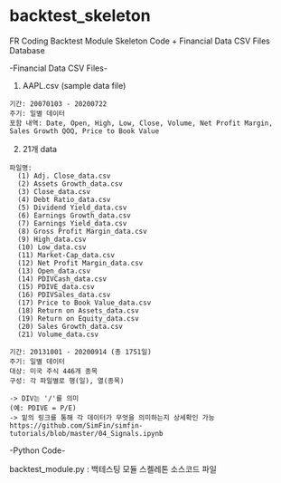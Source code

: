 # backtest_skeleton

FR Coding Backtest Module Skeleton Code + Financial Data CSV Files Database

-Financial Data CSV Files-
  1. AAPL.csv (sample data file)
  
    기간: 20070103 - 20200722
    주기: 일별 데이터
    포함 내역: Date, Open, High, Low, Close, Volume, Net Profit Margin, Sales Growth QOQ, Price to Book Value
  
  2. 21개 data 
    
    파일명: 
      (1) Adj. Close_data.csv
      (2) Assets Growth_data.csv
      (3) Close_data.csv
      (4) Debt Ratio_data.csv
      (5) Dividend Yield_data.csv
      (6) Earnings Growth_data.csv
      (7) Earnings Yield_data.csv
      (8) Gross Profit Margin_data.csv
      (9) High_data.csv
      (10) Low_data.csv
      (11) Market-Cap_data.csv
      (12) Net Profit Margin_data.csv
      (13) Open_data.csv
      (14) PDIVCash_data.csv
      (15) PDIVE_data.csv
      (16) PDIVSales_data.csv
      (17) Price to Book Value_data.csv
      (18) Return on Assets_data.csv
      (19) Return on Equity_data.csv
      (20) Sales Growth_data.csv
      (21) Volume_data.csv
      
    기간: 20131001 - 20200914 (총 1751일)
    주기: 일별 데이터
    대상: 미국 주식 446개 종목
    구성: 각 파일별로 행(일), 열(종목)
    
    -> DIV는 '/'를 의미
    (예: PDIVE = P/E)
    -> 밑의 링크를 통해 각 데이터가 무엇을 의미하는지 상세확인 가능
    https://github.com/SimFin/simfin-tutorials/blob/master/04_Signals.ipynb
    
   
-Python Code-

  backtest_module.py
  : 백테스팅 모듈 스켈레톤 소스코드 파일
    
